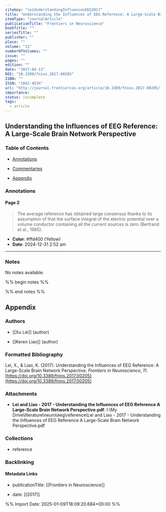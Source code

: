 ```yaml
---
citekey: "leiUnderstandingInfluencesEEG2017"
title: "Understanding the Influences of EEG Reference: A Large-Scale Brain Network Perspective"
itemType: "journalArticle"
publicationTitle: "Frontiers in Neuroscience"
bookTitle: ""
seriesTitle: ""
publisher: ""
place: ""
volume: "11"
numberOfVolumes: ""
issue: ""
pages: ""
edition: ""
date: "2017-04-13"
DOI: "10.3389/fnins.2017.00205"
ISBN: ""
ISSN: "1662-453X"
url: "http://journal.frontiersin.org/article/10.3389/fnins.2017.00205/full"
importance: 
status: incomplete
tags:
  - article
---
```


## Understanding the Influences of EEG Reference: A Large-Scale Brain Network Perspective

### Table of Contents

- [Annotations](#annotations)

+ [Commentaries](#commentaries)

- [Appendix](#appendix)

### Annotations




#### Page 2







> The average reference has obtained large consensus thanks to its assumption of that the surface integral of the electric potential over a volume conductor containing all the current sources is zero (Bertrand et al., 1985).





- **Color**: #ffd400 (Yellow)
- **Date**: 2024-12-31 2:52 am

---





### Notes


No notes available.


%% begin notes %%

<!-- Write your personal notes here -->

%% end notes %%

## Appendix

### Authors


- [[Xu Lei]] (author)

- [[Keren Liao]] (author)




### Formatted Bibliography

Lei, X., & Liao, K. (2017). Understanding the Influences of EEG Reference: A Large-Scale Brain Network Perspective. _Frontiers in Neuroscience_, _11_. [https://doi.org/10.3389/fnins.2017.00205](https://doi.org/10.3389/fnins.2017.00205)




### Attachments


- **Lei and Liao - 2017 - Understanding the Influences of EEG Reference A Large-Scale Brain Network Perspective.pdf**: I:\My Drive\literature\neuro\eeg\reference\Lei and Liao - 2017 - Understanding the Influences of EEG Reference A Large-Scale Brain Network Perspective.pdf




### Collections


- reference





### Backlinking


#### Metadata Links


- publicationTitle: [[Frontiers in Neuroscience]]




- date: [[2017]]





<!-- Any additional notes or comments -->


%% Import Date: 2025-01-09T18:09:20.684+00:00 %%
